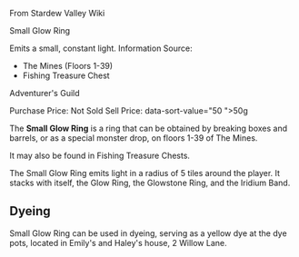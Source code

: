 From Stardew Valley Wiki

Small Glow Ring

Emits a small, constant light. Information Source:

- The Mines (Floors 1-39)
- Fishing Treasure Chest

Adventurer's Guild

Purchase Price: Not Sold Sell Price: data-sort-value="50 "&gt;50g

The **Small Glow Ring** is a ring that can be obtained by breaking boxes and barrels, or as a special monster drop, on floors 1-39 of The Mines.

It may also be found in Fishing Treasure Chests.

The Small Glow Ring emits light in a radius of 5 tiles around the player. It stacks with itself, the Glow Ring, the Glowstone Ring, and the Iridium Band.

## Dyeing

Small Glow Ring can be used in dyeing, serving as a yellow dye at the dye pots, located in Emily's and Haley's house, 2 Willow Lane.